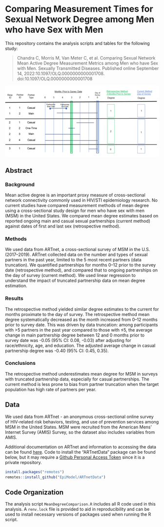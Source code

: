 # Comparing Measurement Times for Sexual Network Degree among Men who have Sex with Men


This repository contains the analysis scripts and tables for the following study:

> Chandra C, Morris M, Van Meter C, et al. Comparing Sexual Network Mean Active Degree Measurement Metrics among Men who have Sex with Men. Sexually Transmitted Diseases. Published online September 14, 2022:10.1097/OLQ.0000000000001708. doi:10.1097/OLQ.0000000000001708

<img src="https://github.com/EpiModel/Mean-Degree-Analysis/blob/master/Figures/Figure1.png">

## Abstract

### Background

Mean active degree is an important proxy measure of cross-sectional network connectivity commonly used in HIV/STI epidemiology research. No current studies have compared measurement methods of mean degree using a cross-sectional study design for men who have sex with men (MSM) in the United States. We compared mean degree estimates based on reported ongoing main and casual sexual partnerships (current method) against dates of first and last sex (retrospective method).

### Methods

We used data from ARTnet, a cross-sectional survey of MSM in the U.S. (2017–2019). ARTnet collected data on the number and types of sexual partners in the past year, limited to the 5 most recent partners (data truncation). We quantified partnerships for months 0–12 prior to the survey date (retrospective method), and compared that to ongoing partnerships on the day of survey (current method). We used linear regression to understand the impact of truncated partnership data on mean degree estimation.

### Results

The retrospective method yielded similar degree estimates to the current for months proximate to the day of survey. The retrospective method mean degree systematically decreased as the month increased from 0–12 months prior to survey date. This was driven by data truncation: among participants with >5 partners in the past year compared to those with ≤5, the average change in main partnership degree between 12 and 0 months prior to survey date was -0.05 (95% CI:  0.08, -0.03) after adjusting for race/ethnicity, age, and education. The adjusted average change in casual partnership degree was -0.40 (95% CI:  0.45,  0.35).

### Conclusions

The retrospective method underestimates mean degree for MSM in surveys with truncated partnership data, especially for casual partnerships. The current method is less prone to bias from partner truncation when the target population has high rate of partners per year.

## Data

We used data from ARTnet - an anonymous cross-sectional online survey of HIV-related risk behaviors, testing, and use of prevention services among MSM in the United States. MSM were recruited from the American Mens’ Internet Survey (AMIS) Survey, so the dataset also includes variables from AMIS.

Additional documentation on ARTnet and information to accessing the data can be found [here](https://github.com/EpiModel/ARTnetData). Code to install the “ARTnetData” package can be found below, but it may require a [Github Personal Access Token](https://help.github.com/en/articles/creating-a-personal-access-token-for-the-command-line) since it is a private repository.

```r
install.packages("remotes")
remotes::install_github("EpiModel/ARTnetData")
```

## Code Organization

The analysis script `MeanDegreeComparison.R` includes all R code used in this analysis. A `renv.lock` file is provided to aid in reproducibility and can be used to install necessary versions of packages used when running the R script. 
